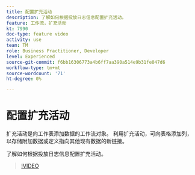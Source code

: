 ```yaml
---
title: 配置扩充活动
description: 了解如何根据投放日志信息配置扩充活动。
feature: 工作流，扩充活动
kt: 7990
doc-type: feature video
activity: use
team: TM
role: Business Practitioner, Developer
level: Experienced
source-git-commit: f6bb16306773a4b6ff7aa390a514e9b31fe047d6
workflow-type: tm+mt
source-wordcount: '71'
ht-degree: 0%

---
```



# 配置扩充活动

扩充活动是向工作表添加数据的工作流对象。 利用扩充活动，可向表格添加列，以存储附加数据或定义指向其他现有数据的新链接。

了解如何根据投放日志信息配置扩充活动。

>[!VIDEO](https://video.tv.adobe.com/v/25193?quality=12)
